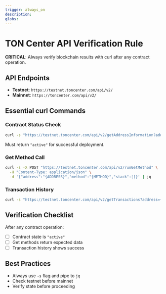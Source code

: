 ```yaml
---
trigger: always_on
description: 
globs: 
---
```

# TON Center API Verification Rule

**CRITICAL**: Always verify blockchain results with curl after any contract operation.

## API Endpoints
- **Testnet**: `https://testnet.toncenter.com/api/v2/`
- **Mainnet**: `https://toncenter.com/api/v2/`

## Essential curl Commands

### Contract Status Check
```bash
curl -s "https://testnet.toncenter.com/api/v2/getAddressInformation?address={ADDRESS}" | jq '.result.state'
```
Must return `"active"` for successful deployment.

### Get Method Call
```bash
curl -s -X POST "https://testnet.toncenter.com/api/v2/runGetMethod" \
  -H "Content-Type: application/json" \
  -d '{"address":"{ADDRESS}","method":"{METHOD}","stack":[]}' | jq
```

### Transaction History
```bash
curl -s "https://testnet.toncenter.com/api/v2/getTransactions?address={ADDRESS}&limit=5" | jq
```

## Verification Checklist
After any contract operation:
- [ ] Contract state is `"active"`
- [ ] Get methods return expected data
- [ ] Transaction history shows success

## Best Practices
- Always use `-s` flag and pipe to `jq`
- Check testnet before mainnet
- Verify state before proceeding
